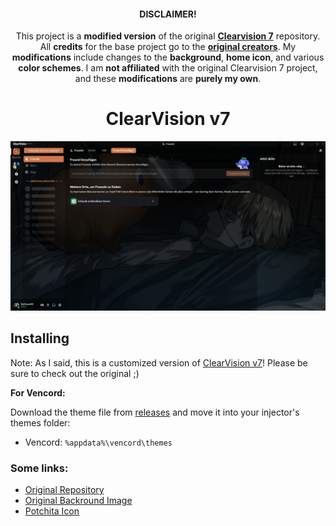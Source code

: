 [original_src]: https://github.com/ClearVision/ClearVision-v7
[creators]: https://github.com/ClearVision
[example-screenshot]: https://raw.githubusercontent.com/BalthasarBH/ClearVision-v7-Chainsaw-Man/refs/heads/master/pictures/example-screenshot.png

<div align="center">
	
#### DISCLAIMER!
This project is a **modified version** of the original **[Clearvision 7](https://github.com/ClearVision/ClearVision-v7)** repository. All **credits** for the base project go to the **[original creators][creators]**. My **modifications** include changes to the **background**, **home icon**, and various **color schemes**. I am **not affiliated** with the original Clearvision 7 project, and these **modifications** are **purely my own**.
	
# ClearVision v7

![example-screenshot][example-screenshot]

</div>


## Installing

Note: As I said, this is a customized version of [ClearVision v7][original_src]! Please be sure to check out the original ;)

**For Vencord:**

Download the theme file from [releases](https://github.com/BalthasarBH/ClearVision-v7-Chainsaw-Man/releases) and move it into your injector's themes folder:

- Vencord: `%appdata%\vencord\themes`

### Some links:

- [Original Repository][original_src]
- [Original Backround Image](https://www.uhdpaper.com/2022/08/chainsaw-man-denji-and-pochita-4k-181j.html?m=0)
- [Potchita Icon](https://gamerant.com/chainsaw-man-why-pochita-is-such-a-great-mascot/)
